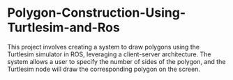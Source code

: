 # Polygon-Construction-Using-Turtlesim-and-Ros
This project involves creating a system to draw polygons using the Turtlesim simulator in ROS, leveraging a client-server architecture. The system allows a user to specify the number of sides of the polygon, and the Turtlesim node will draw the corresponding polygon on the screen.
